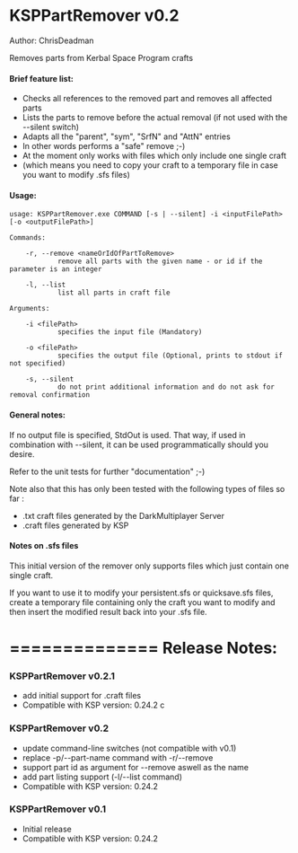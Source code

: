 KSPPartRemover v0.2
======================
Author: ChrisDeadman

Removes parts from Kerbal Space Program crafts

#### Brief feature list:
* Checks all references to the removed part and removes all affected parts
* Lists the parts to remove before the actual removal (if not used with the --silent switch)
* Adapts all the "parent", "sym", "SrfN" and "AttN" entries
* In other words performs a "safe" remove ;-)
* At the moment only works with files which only include one single craft
* (which means you need to copy your craft to a temporary file in case you want to modify .sfs files)

#### Usage:
```
usage: KSPPartRemover.exe COMMAND [-s | --silent] -i <inputFilePath> [-o <outputFilePath>]

Commands:

	-r, --remove <nameOrIdOfPartToRemove>
			remove all parts with the given name - or id if the parameter is an integer

	-l, --list
			list all parts in craft file

Arguments:

	-i <filePath>
			specifies the input file (Mandatory)
			
	-o <filePath>
			specifies the output file (Optional, prints to stdout if not specified)
			
	-s, --silent
			do not print additional information and do not ask for removal confirmation
```

#### General notes:

If no output file is specified, StdOut is used.
That way, if used in combination with --silent, it can be used programmatically should you desire.

Refer to the unit tests for further "documentation" ;-)

Note also that this has only been tested with the following types of files so far :
* .txt craft files generated by the DarkMultiplayer Server
* .craft files generated by KSP

#### Notes on .sfs files
This initial version of the remover only supports files which just contain one single craft.

If you want to use it to modify your persistent.sfs or quicksave.sfs files, create a temporary file containing only the craft
you want to modify and then insert the modified result back into your .sfs file.

==============
Release Notes:
===============

### KSPPartRemover v0.2.1
* add initial support for .craft files
* Compatible with KSP version: 0.24.2
c
### KSPPartRemover v0.2
* update command-line switches (not compatible with v0.1)
* replace -p/--part-name command with -r/--remove
* support part id as argument for --remove aswell as the name
* add part listing support (-l/--list command)
* Compatible with KSP version: 0.24.2

### KSPPartRemover v0.1
* Initial release
* Compatible with KSP version: 0.24.2
